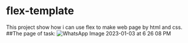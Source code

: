 # flex-template
This project show how i can use flex to make web page by html and css.
##The page of task:
![WhatsApp Image 2023-01-03 at 6 26 08 PM](https://user-images.githubusercontent.com/52126542/213923483-b7f9594d-72a0-4440-8846-0bdc5808303a.jpeg)
 
